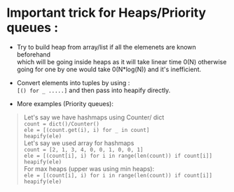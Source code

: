 # Important trick for Heaps/Priority queues :   
* Try to build heap from array/list if all the elemenets are known beforehand   
which will be going inside heaps as it will take linear time 0(N) otherwise   
going for one by one would take 0(N*log(N)) and it's inefficient.   
* Convert elements into tuples by using :       
```[() for _ .....]``` and then pass into heapify directly.   

* More examples (Priority queues):       
> Let's say we have hashmaps using Counter/ dict      
```count = dict()/Counter()```     
```ele = [(count.get(i), i) for _ in count]```   
```heapify(ele)```        
> Let's say we used array for hashmaps   
```count = [2, 1, 3, 4, 0, 0, 1, 0, 0, 1]```    
```ele = [(count[i], i) for i in range(len(count)) if count[i]]```    
```heapify(ele)```    
> For max heaps (upper was using min heaps):       
```ele = [(count[i], i) for i in range(len(count)) if count[i]]```    
```heapify(ele)```    
